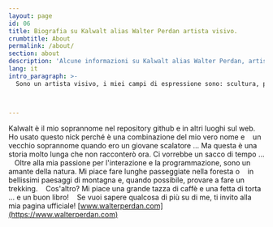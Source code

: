 ```yaml
---
layout: page
id: 06
title: Biografia su Kalwalt alias Walter Perdan artista visivo.
crumbtitle: About
permalink: /about/
section: about
description: 'Alcune informazioni su Kalwalt alias Walter Perdan, artista visivo. Vedi il link allegato per maggiori informazioni.'
lang: it
intro_paragraph: >-
  Sono un artista visivo, i miei campi di espressione sono: scultura, pittura, disegno, 3d, programmazione e interattività



---
```

Kalwalt è il mio soprannome nel repository github e in altri luoghi sul web. Ho usato questo nick perché è una combinazione del mio vero nome e
   un vecchio soprannome quando ero un giovane scalatore ... Ma questa è una storia molto lunga che non racconterò ora. Ci vorrebbe un sacco di tempo ...
   Oltre alla mia passione per l'interazione e la programmazione, sono un amante della natura. Mi piace fare lunghe passeggiate nella foresta o
   in bellissimi paesaggi di montagna e, quando possibile, provare a fare un trekking.
   Cos'altro? Mi piace una grande tazza di caffè e una fetta di torta ... e un buon libro!
   Se vuoi sapere qualcosa di più su di me, ti invito alla mia pagina ufficiale!
    [www.walterperdan.com](https://www.walterperdan.com)
